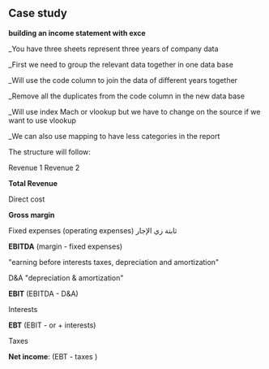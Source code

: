 ## Case study
**building an income statement with exce**


_You have three sheets represent three years of company data 
 
_First we need to group the relevant data together in one data base

_Will use the code column to join the data of different years together

_Remove all the duplicates from the code column in the new data base 

_Will use index Mach or vlookup but we have to change on the source if we want to use vlookup 

_We can also use mapping to have less categories in the report

The structure will follow:
 

Revenue 1
Revenue 2


  **Total Revenue**
  
Direct cost 

   **Gross margin**
   
Fixed expenses (operating expenses) ثابتة زي الإجار 

  **EBITDA**   (margin - fixed expenses)
  
  
"earning before interests taxes, depreciation and amortization"

D&A 
"depreciation & amortization"
 
  **EBIT**  (EBITDA - D&A)
  
Interests

  **EBT** (EBIT - or + interests)
  
Taxes

**Net income**:  (EBT - taxes )
